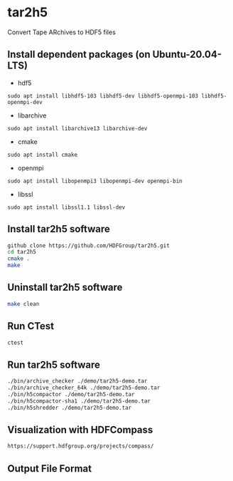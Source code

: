 # tar2h5
Convert Tape ARchives to HDF5 files

## Install dependent packages (on Ubuntu-20.04-LTS)

* hdf5
``` 
sudo apt install libhdf5-103 libhdf5-dev libhdf5-openmpi-103 libhdf5-openmpi-dev
```
* libarchive
```
sudo apt install libarchive13 libarchive-dev
```      
* cmake
```
sudo apt install cmake
```
* openmpi
```
sudo apt install libopenmpi3 libopenmpi-dev openmpi-bin
```
* libssl
```
sudo apt install libssl1.1 libssl-dev 
```

## Install tar2h5 software

```bash
github clone https://github.com/HDFGroup/tar2h5.git
cd tar2h5
cmake .
make
```

## Uninstall tar2h5 software
```bash
make clean
```

## Run CTest
```bash
ctest
```

## Run tar2h5 software
```bash
./bin/archive_checker ./demo/tar2h5-demo.tar
./bin/archive_checker_64k ./demo/tar2h5-demo.tar
./bin/h5compactor ./demo/tar2h5-demo.tar
./bin/h5compactor-sha1 ./demo/tar2h5-demo.tar
./bin/h5shredder ./demo/tar2h5-demo.tar
```

## Visualization with HDFCompass
```bash
https://support.hdfgroup.org/projects/compass/
```

## Output File Format 
